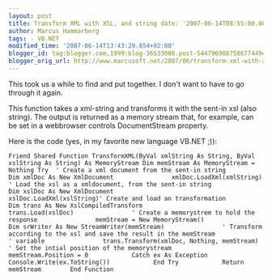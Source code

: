 ```yaml
---
layout: post
title: Transform XML with XSL, and string date: '2007-06-14T08:55:00.000+02:00'
author: Marcus Hammarberg
tags: - VB.NET
modified_time: '2007-06-14T13:43:29.854+02:00'
blogger_id: tag:blogger.com,1999:blog-36533086.post-5447969887586774494
blogger_orig_url: http://www.marcusoft.net/2007/06/transform-xml-with-xsl-and-string.html
---
```


This took us a while to find and put together. I don't want to have
to go through it again.

This function takes a xml-string and transforms it with the sent-in xsl
(also string). The output is returned as a memory stream that, for
example, can be set in a webbrowser controls DocumentStream property.

Here is the code (yes, in my favorite new language VB.NET ;)):

`Friend Shared Function TransformXML(ByVal xmlString As String, ByVal xslString As String) As MemoryStream Dim memStream As MemoryStream = Nothing Try  ' Create a xml document from the sent-in string                Dim xmlDoc As New XmlDocument                xmlDoc.LoadXml(xmlString)                ' Load the xsl as a xmldocument, from the sent-in string                Dim xslDoc As New XmlDocument                xslDoc.LoadXml(xslString)' Create and load an transformation                Dim trans As New XslCompiledTransform                trans.Load(xslDoc)                ' Create a memorystrem to hold the response                memStream = New MemoryStream()                Dim srWriter As New StreamWriter(memStream)                ' Transform according to the xsl and save the result in the memStream                ' variable                trans.Transform(xmlDoc, Nothing, memStream)                ' Set the intial position of the memorystream                memStream.Position = 0            Catch ex As Exception                Console.Write(ex.ToString())            End Try            Return memStream        End Function`
